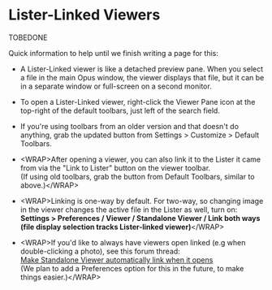 # Lister-Linked Viewers

TOBEDONE

Quick information to help until we finish writing a page for this:

- A Lister-Linked viewer is like a detached preview pane. When you select a file in the main Opus window, the viewer displays that file, but it can be in a separate window or full-screen on a second monitor.

- To open a Lister-Linked viewer, right-click the Viewer Pane icon at the top-right of the default toolbars, just left of the search field.

- If you're using toolbars from an older version and that doesn't do anything, grab the updated button from Settings \> Customize \> Default Toolbars.

- \<WRAP\>After opening a viewer, you can also link it to the Lister it came from via the "Link to Lister" button on the viewer toolbar.  
  (If using old toolbars, grab the button from Default Toolbars, similar to above.)\</WRAP\>

- \<WRAP\>Linking is one-way by default. For two-way, so changing image in the viewer changes the active file in the Lister as well, turn on:  
  **Settings \> Preferences / Viewer / Standalone Viewer / Link both ways (file display selection tracks Lister-linked viewer)**\</WRAP\>

- \<WRAP\>If you'd like to always have viewers open linked (e.g when double-clicking a photo), see this forum thread:  
  [Make Standalone Viewer automatically link when it opens](https://resource.dopus.com/t/make-standalone-viewer-automatically-link-when-it-opens/46148/3?u=chaoses-ib)  
  (We plan to add a Preferences option for this in the future, to make things easier.)\</WRAP\>
